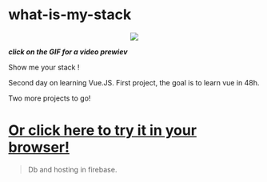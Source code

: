 # what-is-my-stack

<p align="center">
<a href="https://res.cloudinary.com/duydvdaxd/video/upload/v1584300452/Vue-Sprint/what_is_my_stack_1_xpxz5m.mp4"><img src="https://res.cloudinary.com/duydvdaxd/image/upload/v1584300890/Vue-Sprint/what_is_my_stack_biz3wn.gif"></a>
</p>

***click on the GIF for a video prewiev***

Show me your stack !

Second day on learning Vue.JS.
First project, the goal is to learn vue in 48h.

Two more projects to go!

# <a class='text-center' href="https://what-is-my-stack.firebaseapp.com/login">Or click here to try it in your browser!</a>

> Db and hosting in firebase.

